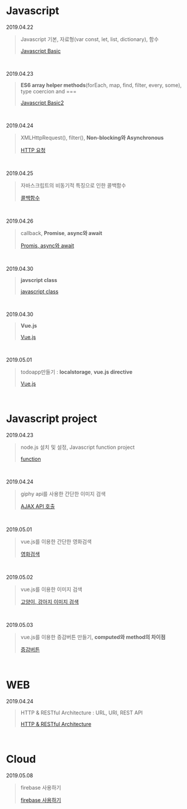 # Javascript

2019.04.22

> Javascript 기본, 자료형(var const, let, list, dictionary), 함수
>
> [Javascript Basic](./2019-04-22-javascript.md)

<br>

2019.04.23

>**ES6 array helper methods**(forEach, map, find, filter, every, some),  type coercion and ===
>
> [Javascript Basic2](./2019-04-23-javascript.md)

<br>

2019.04.24

>XMLHttpRequest(), filter(), **Non-blocking와 Asynchronous**
>
>  [HTTP 요청](./2019-04-24-javascript.md)

<br>

2019.04.25

> 자바스크립트의 비동기적 특징으로 인한 콜백함수
>
>   [콜백함수](./2019-04-25-javascript.md)

<br>

2019.04.26

> callback, **Promise**, **async와 await**
>
>   [Promis, async와 await](./2019-04-26-javascript.md)

<br>

2019.04.30

> **javscript class**
>
>   [javascript class](./2019-04-30-class.md)

<br>

2019.04.30

> **Vue.js**
>
>   [Vue.js](./2019-04-30-vue.js.md)

<br>

2019.05.01

> todoapp만들기 : **localstorage**,  **vue.js directive**
>
>   [Vue.js](./2019-05-01-javascript.md)

<br>

# Javascript project

2019.04.23

> node.js 설치 및 설정, Javascript function project
>
>  [function](./2019-04-23-function.md)

<br>

2019.04.24

>giphy api를 사용한 간단한 이미지 검색
>
>  [AJAX API 호출](./2019-04-23-AJAX_호출.md)

<br>

2019.05.01

> vue.js를 이용한 간단한 영화검색
>
>   [영화검색](./2019-05-01-vue.js.md)

<br>

2019.05.02

> vue.js를 이용한 이미지 검색
>
>   [고양이, 강아지 이미지 검색](./2019-05-02-vue.js.md)

<br>

2019.05.03

> vue.js를 이용한 증감버튼 만들기, **computed와 method의 차이점**
>
>   [증감버튼](./2019-05-03-vue.js.md)

<br>

# WEB

2019.04.24

> HTTP & RESTful Architecture : URL, URI, REST API
>
>   [HTTP & RESTful Architecture](./2019-04-24-http&restful.md)

<br>

# Cloud

2019.05.08

>firebase 사용하기
>
>   [firebase 사용하기](./2019-05-08-firebase.md)

<br>